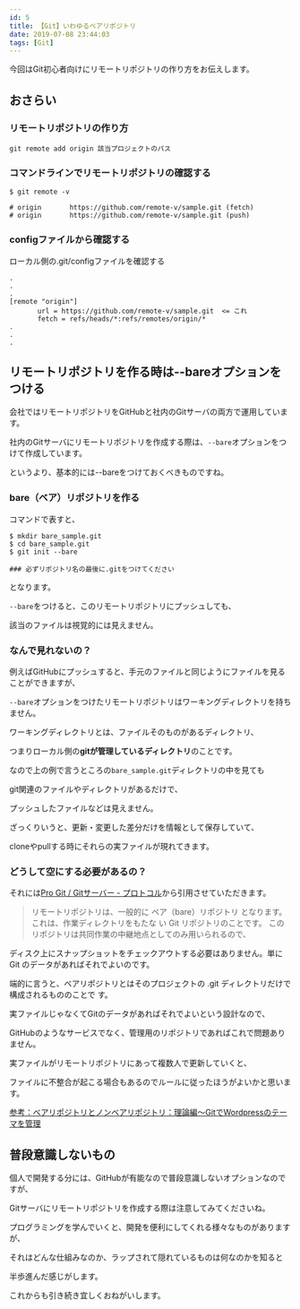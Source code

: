 ```yaml
---
id: 5
title: 【Git】いわゆるベアリポジトリ
date: 2019-07-08 23:44:03
tags: [Git]
---
```


今回はGit初心者向けにリモートリポジトリの作り方をお伝えします。

## おさらい

### リモートリポジトリの作り方

`git remote add origin 該当プロジェクトのパス`

### コマンドラインでリモートリポジトリの確認する

```
$ git remote -v

# origin       https://github.com/remote-v/sample.git (fetch)
# origin       https://github.com/remote-v/sample.git (push)

```

### configファイルから確認する

ローカル側の.git/configファイルを確認する

```
.
.
.
[remote "origin"]
       url = https://github.com/remote-v/sample.git  <= これ
       fetch = refs/heads/*:refs/remotes/origin/*
.
.
.
```

## リモートリポジトリを作る時は--bareオプションをつける

会社ではリモートリポジトリをGitHubと社内のGitサーバの両方で運用しています。

社内のGitサーバにリモートリポジトリを作成する際は、`--bare`オプションをつけて作成しています。

というより、基本的には--bareをつけておくべきものですね。

### bare（ベア）リポジトリを作る

コマンドで表すと、

```
$ mkdir bare_sample.git
$ cd bare_sample.git
$ git init --bare

### 必ずリポジトリ名の最後に.gitをつけてください
```

となります。

`--bare`をつけると、このリモートリポジトリにプッシュしても、

該当のファイルは視覚的には見えません。

### なんで見れないの？

例えばGitHubにプッシュすると、手元のファイルと同じようにファイルを見ることができますが、

`--bare`オプションをつけたリモートリポジトリはワーキングディレクトリを持ちません。

ワーキングディレクトリとは、ファイルそのものがあるディレクトリ、

つまりローカル側の**gitが管理しているディレクトリ**のことです。

なので上の例で言うところの`bare_sample.git`ディレクトリの中を見ても

git関連のファイルやディレクトリがあるだけで、

プッシュしたファイルなどは見えません。

ざっくりいうと、更新・変更した差分だけを情報として保存していて、

cloneやpullする時にそれらの実ファイルが現れてきます。

### どうして空にする必要があるの？

それには[Pro Git / Gitサーバー - プロトコル](https://git-scm.com/book/ja/v2/Git%E3%82%B5%E3%83%BC%E3%83%90%E3%83%BC-%E3%83%97%E3%83%AD%E3%83%88%E3%82%B3%E3%83%AB)から引用させていただきます。

> リモートリポジトリは、一般的に ベア（bare）リポジトリ となります。これは、作業ディレクトリをもたな
> い Git リポジトリのことです。 このリポジトリは共同作業の中継地点としてのみ用いられるので、

ディスク上にスナップショットをチェックアウトする必要はありません。単に Git のデータがあればそれでよいのです。

端的に言うと、ベアリポジトリとはそのプロジェクトの .git ディレクトリだけで構成されるもののことで
す。

実ファイルじゃなくてGitのデータがあればそれでよいという設計なので、

GitHubのようなサービスでなく、管理用のリポジトリであればこれで問題ありません。

実ファイルがリモートリポジトリにあって複数人で更新していくと、

ファイルに不整合が起こる場合もあるのでルールに従ったほうがよいかと思います。

[参考：ベアリポジトリとノンベアリポジトリ：理論編〜GitでWordpressのテーマを管理](https://www.nekotricolor.com/entry/theory-of-bare-and-non-bare-repository-manage-wordpress-themes-with-git)

## 普段意識しないもの

個人で開発する分には、GitHubが有能なので普段意識しないオプションなのですが、

Gitサーバにリモートリポジトリを作成する際は注意してみてくださいね。

プログラミングを学んでいくと、開発を便利にしてくれる様々なものがありますが、

それはどんな仕組みなのか、ラップされて隠れているものは何なのかを知ると

半歩進んだ感じがします。

これからも引き続き宜しくおねがいします。
